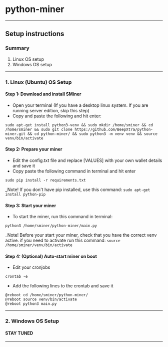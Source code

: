 # python-miner
___
## Setup instructions

### Summary
1. Linux OS setup
2. Windows OS setup
___

### 1. Linux (Ubuntu) OS Setup
#### Step 1: Download and install SMiner
* Open your terminal (If you have a desktop linux system. If you are running server edition, skip this step)
* Copy and paste the following and hit enter:
```
sudo apt-get install python3-venv && sudo mkdir /home/sminer && cd /home/sminer && sudo git clone https://github.com/BeepXtra/python-miner.git && cd python-miner/ && sudo python3 -m venv venv && source venv/bin/activate
```
#### Step 2: Prepare your miner
* Edit the config.txt file and replace [VALUES] with your own wallet details and save it
* Copy paste the following command in terminal and hit enter
```
sudo pip install -r requirements.txt
```
_Note! If you don't have pip installed, use this command: ```sudo apt-get install python-pip```

#### Step 3: Start your miner
* To start the miner, run this command in terminal:
```
python3 /home/sminer/python-miner/main.py
```

_Note! Before your start your miner, check that you have the correct venv active. if you need to activate run this command: ```source /home/sminer/venv/bin/activate```

#### Step 4: (Optional) Auto-start miner on boot
* Edit your cronjobs
```
crontab -e
```
* Add the following lines to the crontab and save it
```
@reboot cd /home/sminer/python-miner/
@reboot source venv/bin/activate
@reboot python3 main.py
```
___

### 2. Windows OS Setup

#### STAY TUNED
___
